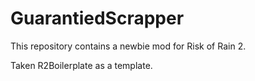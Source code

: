# GuarantiedScrapper

This repository contains a newbie mod for Risk of Rain 2.

Taken R2Boilerplate as a template.